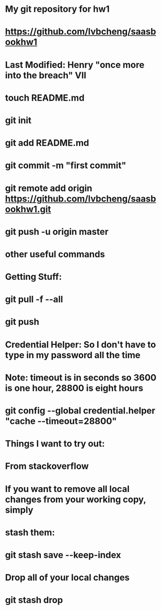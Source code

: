 # My git repository for hw1
# https://github.com/lvbcheng/saasbookhw1
#
# Last Modified: Henry "once more into the breach" VII
#
# touch README.md
# git init
# git add README.md
# git commit -m "first commit"
# git remote add origin https://github.com/lvbcheng/saasbookhw1.git
# git push -u origin master

# other useful commands
# Getting Stuff:
# git pull -f --all
# git push
#
# Credential Helper: So I don't have to type in my password all the time
# Note: timeout is in seconds so 3600 is one hour, 28800 is eight hours
# git config --global credential.helper "cache --timeout=28800"
#
# Things I want to try out:
# From stackoverflow
# If you want to remove all local changes from your working copy, simply
# stash them:
# git stash save --keep-index
# Drop all of your local changes
# git stash drop
